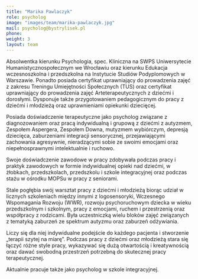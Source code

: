 ```yaml
---
title: "Marika Pawlaczyk"
role: psycholog
image: "images/team/marika-pawlaczyk.jpg"
mail: psycholog@bystrylisek.pl
phone: 
weight: 3
layout: team
---
```


Absolwentka kierunku Psychologia, spec. Kliniczna na SWPS Uniwersytecie Humanistycznospołecznym we Wrocławiu oraz kierunku Edukacja wczesnoszkolna i przedszkolna na Instytucie Studiów Podyplomowych w Warszawie. Ponadto posiada certyfikat uprawniający do prowadzenia zajęć z zakresu Treningu Umiejętności Społecznych (TUS) oraz certyfikat uprawniający do prowadzenia zajęć Arteterapeutycznych z dziećmi i dorosłymi. Dysponuje także przygotowaniem pedagogicznym do pracy z dziećmi i młodzieżą oraz uprawnieniami opiekunki dziecięcej.

Posiada doświadczenie terapeutyczne jako psycholog związane z diagnozowaniem oraz pracą indywidualną i grupową z dziećmi z autyzmem, Zespołem Aspergera, Zespołem Downa, mutyzmem wybiórczym, depresją dziecięca, zaburzeniami integracji sensorycznej, przejawiającymi zachowania agresywnie, nieradzącymi sobie ze swoimi emocjami oraz niepełnosprawnymi intelektualnie i ruchowo.

Swoje doświadczenie zawodowe w pracy zdobywała podczas pracy i praktyk zawodowych w formie indywidualnej opieki nad dziećmi, w żłobkach, przedszkolach, przedszkolu i szkole integracyjnej oraz podczas stażu w ośrodku MOPSu w pracy z seniorami.

Stale pogłębia swój warsztat pracy z dziećmi i młodzieżą biorąc udział w licznych szkoleniach między innymi z logosensoryki, Wczesnego Wspomagania Rozwoju (WWR), rozwoju psychoruchowym dziecka w wieku przedszkolnym i szkolnym, pracy z emocjami, ruchem i przestrzenią oraz współpracy z rodzicami. Była uczestniczką wielu bloków zajęć związanych z tematyką zaburzeń ze spektrum autyzmu oraz zaburzeń odżywiania.

Liczy się dla niej indywidualne podejście do każdego pacjenta i stworzenie „terapii szytej na miarę”. Podczas pracy z dziećmi oraz młodzieżą stara się łączyć różne style pracy, wykazywać się dużą otwartością i kreatywnością oraz dawać swobodną przestrzeń potrzebną do skutecznej pracy terapeutycznej.

Aktualnie pracuje także jako psycholog w szkole integracyjnej.
